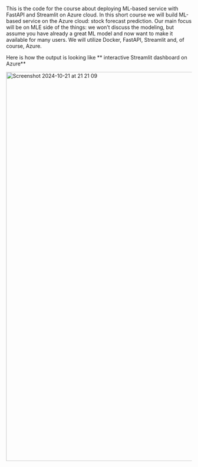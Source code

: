This is the code for the course about deploying ML-based service with FastAPI and Streamlit on Azure cloud.
In this short course we will build ML-based service on the Azure cloud: stock forecast prediction. 
Our main focus will be on MLE side of the things: we won’t discuss the modeling, but assume you have already a great ML model and now want to make it available for many users.
We will utilize Docker, FastAPI, Streamlit and, of course, Azure. 

Here is how the output is looking like
** interactive Streamlit dashboard on Azure**

<img width="1057" alt="Screenshot 2024-10-21 at 21 21 09" src="https://github.com/user-attachments/assets/6769aec1-7971-4de9-af3e-187c1b245639">

